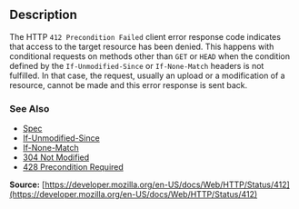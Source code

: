 ## Description

The HTTP `412 Precondition Failed` client error response code
indicates that access to the target resource has been denied. This happens with
conditional requests on methods other than `GET` or
`HEAD` when the condition defined by the
`If-Unmodified-Since` or `If-None-Match` headers is not
fulfilled. In that case, the request, usually an upload or a modification of a resource,
cannot be made and this error response is sent back.

### See Also

- [Spec](https://www.rfc-editor.org/rfc/rfc9110#status.412)
- [If-Unmodified-Since](https://developer.mozilla.org/en-US/docs/Web/HTTP/Headers/If-Unmodified-Since)
- [If-None-Match](https://developer.mozilla.org/en-US/docs/Web/HTTP/Headers/If-None-Match)
- [304 Not Modified](https://http.cat/status/304)
- [428 Precondition Required](https://http.cat/status/428)

**Source:** [https://developer.mozilla.org/en-US/docs/Web/HTTP/Status/412](https://developer.mozilla.org/en-US/docs/Web/HTTP/Status/412)
